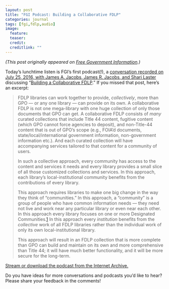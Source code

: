```yaml
---
layout: post
title: "FGI Podcast: Building a Collaborative FDLP"
categories: journal
tags: [fgi,fdlp,audio]
image:
  feature: 
  teaser: 
  credit: 
  creditlink: ""
---
```


*(This post originally appeared on [Free Government Information](http://freegovinfo.info/node/11354).)* 

Today’s lunchtime listen is FGI’s first podcast(!), a [conversation recorded on July 25, 2016, with James A. Jacobs, James R. Jacobs, and Shari Laster](https://archive.org/details/FGICollaborativeFDLP) discussing “[Building a Collaborative FDLP](http://freegovinfo.info/node/11094).” If you missed that post, here’s an excerpt:

> FDLP libraries can work together to provide, *collectively*, more than GPO — or any one library — can provide on its own. A collaborative FDLP is not one mega-library with one huge collection of only those documents that GPO can get. A collaborative FDLP consists of *many* curated collections that include Title 44 content, fugitive content (which GPO cannot force agencies to deposit), and non-Title-44 content that is out of GPO’s scope (e.g., FOIA’d documents, state/local/international government information, non-government information etc.). And each curated collection will have accompanying services tailored to that content for a community of users.
>
> In such a collective approach, every community has access to the content and services it needs and every library provides a small slice of all those customized collections and services. In this approach, each library’s local-institutional community benefits from the contributions of every library.
>
> This approach requires libraries to make one big change in the way they think of “communities.” In this approach, a “community” is a group of people who have common information needs — they need not live and work near any particular library or even near each other. In this approach every library focuses on one or more Designated Communities.[1](http://freegovinfo.info/node/11094#fn:1) In this approach every *institution* benefits from the *collective* work of all FDLP libraries rather than the individual work of only its own local-institutional library.
>
> This approach will result in an FDLP collection that is more complete than GPO can build and maintain on its own and more comprehensive than Title 44; it will have much better functionality, and it will be more secure for the long-term.

[Stream or download the podcast from the Internet Archive.](https://archive.org/details/FGICollaborativeFDLP)

Do you have ideas for more conversations and podcasts you’d like to hear? Please share your feedback in the comments!